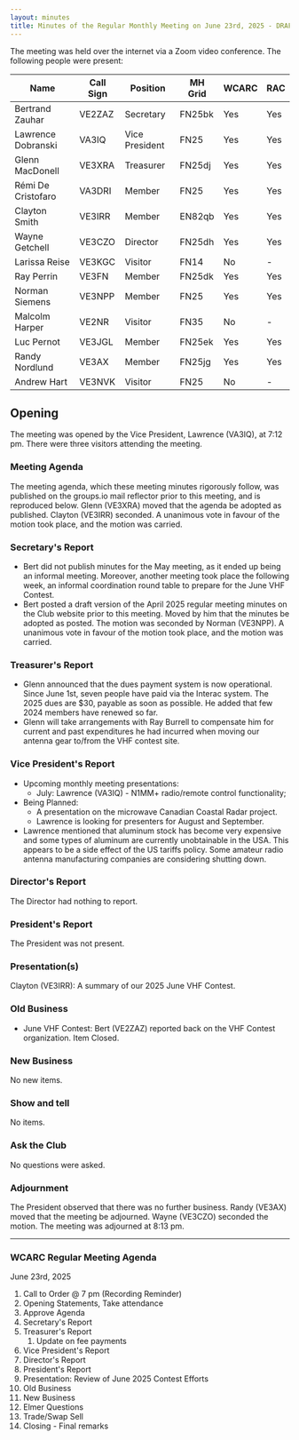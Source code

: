 ```yaml
---
layout: minutes
title: Minutes of the Regular Monthly Meeting on June 23rd, 2025 - DRAFT
---
```

The meeting was held over the internet via a Zoom video conference.
The following people were present:

| Name                | Call Sign | Position       | MH Grid | WCARC | RAC |
| ------------------- | --------- | -------------- | ------- | ----- | --- |
| Bertrand Zauhar     | VE2ZAZ    | Secretary      | FN25bk  | Yes   | Yes |
| Lawrence Dobranski  | VA3IQ     | Vice President | FN25    | Yes   | Yes |
| Glenn MacDonell     | VE3XRA    | Treasurer      | FN25dj  | Yes   | Yes |
| Rémi De Cristofaro  | VA3DRI    | Member         | FN25    | Yes   | Yes |
| Clayton Smith       | VE3IRR    | Member         | EN82qb  | Yes   | Yes |
| Wayne Getchell      | VE3CZO    | Director       | FN25dh  | Yes   | Yes |
| Larissa Reise       | VE3KGC    | Visitor        | FN14    | No    | -   |
| Ray Perrin          | VE3FN     | Member         | FN25dk  | Yes   | Yes |
| Norman Siemens      | VE3NPP    | Member         | FN25    | Yes   | Yes |
| Malcolm Harper      | VE2NR     | Visitor        | FN35    | No    |  -  |
| Luc Pernot          | VE3JGL    | Member         | FN25ek  | Yes   | Yes |
| Randy Nordlund      | VE3AX     | Member         | FN25jg  | Yes   | Yes |
| Andrew Hart         | VE3NVK    | Visitor        | FN25    | No    |  -  |

## Opening

The meeting was opened by the Vice President, Lawrence (VA3IQ), at 7:12 pm. There were three visitors attending the meeting.

### Meeting Agenda

The meeting agenda, which these meeting minutes rigorously follow, was published on the groups.io mail reflector prior to this meeting, and is reproduced below. Glenn (VE3XRA) moved that the agenda be adopted as published. Clayton (VE3IRR) seconded. A unanimous vote in favour of the motion took place, and the motion was carried.

### Secretary's Report

- Bert did not publish minutes for the May meeting, as it ended up being an informal meeting. Moreover, another meeting took place the following week, an informal coordination round table to prepare for the June VHF Contest.
- Bert posted a draft version of the April 2025 regular meeting minutes on the Club website prior to this meeting. Moved by him that the minutes be adopted as posted. The motion was seconded by Norman (VE3NPP). A unanimous vote in favour of the motion took place, and the motion was carried.

### Treasurer's Report

- Glenn announced that the dues payment system is now operational. Since June 1st, seven people have paid via the Interac system. The 2025 dues are $30, payable as soon as possible. He added that few 2024 members have renewed so far.
- Glenn will take arrangements with Ray Burrell to compensate him for current and past expenditures he had incurred when moving our antenna gear to/from the VHF contest site.

### Vice President's Report

- Upcoming monthly meeting presentations:
   - July: Lawrence (VA3IQ) - N1MM+ radio/remote control functionality;
- Being Planned:
   - A presentation on the microwave Canadian Coastal Radar project.
   - Lawrence is looking for presenters for August and September.
- Lawrence mentioned that aluminum stock has become very expensive and some types of aluminum are currently unobtainable in the USA. This appears to be a side effect of the US tariffs policy. Some amateur radio antenna manufacturing companies are considering shutting down.

### Director's Report

The Director had nothing to report.

### President's Report

The President was not present.

### Presentation(s)

Clayton (VE3IRR): A summary of our 2025 June VHF Contest.

### Old Business

- June VHF Contest: Bert (VE2ZAZ) reported back on the VHF Contest organization. Item Closed.

### New Business

No new items.

### Show and tell

No items.

### Ask the Club

No questions were asked.

### Adjournment

The President observed that there was no further business. Randy (VE3AX) moved that the meeting be adjourned. Wayne (VE3CZO) seconded the motion. The meeting was adjourned at 8:13 pm.

---

### WCARC Regular Meeting Agenda

June 23rd, 2025

1. Call to Order @ 7 pm (Recording Reminder)
1. Opening Statements, Take attendance
1. Approve Agenda
1. Secretary's Report
1. Treasurer's Report
   1. Update on fee payments
1. Vice President's Report
1. Director's Report
1. President's Report
1. Presentation: Review of June 2025 Contest Efforts
1. Old Business
1. New Business
1. Elmer Questions
1. Trade/Swap Sell
1. Closing - Final remarks
